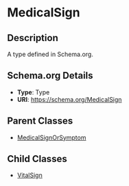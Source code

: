 # MedicalSign

## Description
A type defined in Schema.org.

## Schema.org Details
- **Type**: Type
- **URI**: https://schema.org/MedicalSign

## Parent Classes
- [MedicalSignOrSymptom](../MedicalSignOrSymptom.md)

## Child Classes
- [VitalSign](VitalSign/VitalSign.md)

